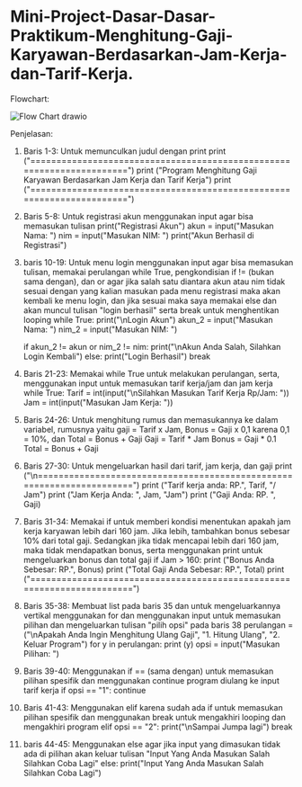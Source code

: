 # Mini-Project-Dasar-Dasar-Praktikum-Menghitung-Gaji-Karyawan-Berdasarkan-Jam-Kerja-dan-Tarif-Kerja.

Flowchart:

![Flow Chart drawio](https://github.com/user-attachments/assets/6689ce84-bbda-469a-b850-41be356140e6)

Penjelasan:
1. Baris 1-3: Untuk memunculkan judul dengan print
print ("======================================================================")
print ("Program Menghitung Gaji Karyawan Berdasarkan Jam Kerja dan Tarif Kerja")
print ("======================================================================")

2. Baris 5-8: Untuk registrasi akun menggunakan input agar bisa memasukan tulisan
print("Registrasi Akun")
akun = input("Masukan Nama: ")
nim = input("Masukan NIM: ")
print("Akun Berhasil di Registrasi")

3. baris 10-19: Untuk menu login menggunakan input agar bisa memasukan tulisan, memakai perulangan while True, pengkondisian if != (bukan sama dengan), dan or agar jika salah satu diantara akun atau nim tidak sesuai dengan yang kalian masukan pada menu registrasi maka akan kembali ke menu login, dan jika sesuai maka saya memakai else dan akan muncul tulisan "login berhasil" serta break untuk menghentikan looping
while True:
    print("\nLogin Akun")
    akun_2 = input("Masukan Nama: ")
    nim_2 = input("Masukan NIM: ")

    if akun_2 != akun or nim_2 != nim:
        print("\nAkun Anda Salah, Silahkan Login Kembali")
    else:
        print("Login Berhasil")
        break  

4. Baris 21-23: Memakai while True untuk melakukan perulangan, serta, menggunakan input untuk memasukan tarif kerja/jam dan jam kerja
while True:
	Tarif = int(input("\nSilahkan Masukan Tarif Kerja Rp/Jam: "))
	Jam = int(input("Masukan Jam Kerja: "))

5. Baris 24-26: Untuk menghitung rumus dan memasukannya ke dalam variabel, rumusnya yaitu gaji = Tarif x Jam, Bonus = Gaji x 0,1 karena 0,1 = 10%, dan Total = Bonus + Gaji
Gaji = Tarif * Jam
	Bonus = Gaji * 0.1
	Total = Bonus + Gaji

6. Baris 27-30: Untuk mengeluarkan hasil dari tarif, jam kerja, dan gaji
	print ("\n======================================================================")
	print ("Tarif kerja anda: RP.", Tarif, "/ Jam")
	print ("Jam Kerja Anda: ", Jam, "Jam")
	print ("Gaji Anda: RP. ", Gaji)

7. Baris 31-34: Memakai if untuk memberi kondisi menentukan apakah jam kerja karyawan lebih dari 160 jam. Jika lebih, tambahkan bonus sebesar 10% dari total gaji. Sedangkan jika tidak mencapai lebih dari 160 jam, maka tidak mendapatkan bonus, serta menggunakan print untuk mengeluarkan bonus dan total gaji
	if Jam > 160:
		print ("Bonus Anda Sebesar: RP.", Bonus)
		print ("Total Gaji Anda Sebesar: RP.", Total)
	print ("=======================================================================")

8. Baris 35-38: Membuat list pada baris 35 dan untuk mengeluarkannya vertikal menggunakan for dan menggunakan input untuk memasukan pilihan dan mengeluarkan tulisan "pilih opsi" pada baris 38
	perulangan = ("\nApakah Anda Ingin Menghitung Ulang Gaji", "1. Hitung Ulang", "2. Keluar Program")
	for y in perulangan:
		print (y) 
	opsi = input("Masukan Pilihan: ")

9. Baris 39-40: Menggunakan if == (sama dengan) untuk memasukan pilihan spesifik dan menggunakan continue program diulang ke input tarif kerja
	if opsi == "1":
			continue

10. Baris 41-43: Menggunakan elif karena sudah ada if untuk memasukan pilihan spesifik dan menggunakan break untuk mengakhiri looping dan mengakhiri program
	elif opsi == "2":
			print("\nSampai Jumpa lagi")
			break

11. baris 44-45: Menggunakan else agar jika input yang dimasukan tidak ada di pilihan akan keluar tulisan "Input Yang Anda Masukan Salah Silahkan Coba Lagi"
    	else:
		print("Input Yang Anda Masukan Salah Silahkan Coba Lagi")
